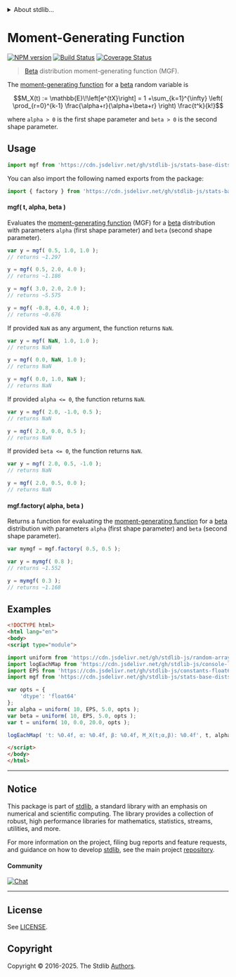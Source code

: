 <!--

@license Apache-2.0

Copyright (c) 2018 The Stdlib Authors.

Licensed under the Apache License, Version 2.0 (the "License");
you may not use this file except in compliance with the License.
You may obtain a copy of the License at

   http://www.apache.org/licenses/LICENSE-2.0

Unless required by applicable law or agreed to in writing, software
distributed under the License is distributed on an "AS IS" BASIS,
WITHOUT WARRANTIES OR CONDITIONS OF ANY KIND, either express or implied.
See the License for the specific language governing permissions and
limitations under the License.

-->


<details>
  <summary>
    About stdlib...
  </summary>
  <p>We believe in a future in which the web is a preferred environment for numerical computation. To help realize this future, we've built stdlib. stdlib is a standard library, with an emphasis on numerical and scientific computation, written in JavaScript (and C) for execution in browsers and in Node.js.</p>
  <p>The library is fully decomposable, being architected in such a way that you can swap out and mix and match APIs and functionality to cater to your exact preferences and use cases.</p>
  <p>When you use stdlib, you can be absolutely certain that you are using the most thorough, rigorous, well-written, studied, documented, tested, measured, and high-quality code out there.</p>
  <p>To join us in bringing numerical computing to the web, get started by checking us out on <a href="https://github.com/stdlib-js/stdlib">GitHub</a>, and please consider <a href="https://opencollective.com/stdlib">financially supporting stdlib</a>. We greatly appreciate your continued support!</p>
</details>

# Moment-Generating Function

[![NPM version][npm-image]][npm-url] [![Build Status][test-image]][test-url] [![Coverage Status][coverage-image]][coverage-url] <!-- [![dependencies][dependencies-image]][dependencies-url] -->

> [Beta][beta-distribution] distribution moment-generating function (MGF).

<!-- Section to include introductory text. Make sure to keep an empty line after the intro `section` element and another before the `/section` close. -->

<section class="intro">

The [moment-generating function][mgf] for a [beta][beta-distribution] random variable is

<!-- <equation class="equation" label="eq:beta_beta_mgf" align="center" raw="M_X(t) := \mathbb{E}\!\left[e^{tX}\right] = 1 +\sum_{k=1}^{\infty} \left( \prod_{r=0}^{k-1} \frac{\alpha+r}{\alpha+\beta+r} \right) \frac{t^k}{k!}" alt="Moment-generating function (MGF) for a beta distribution."> -->

```math
M_X(t) := \mathbb{E}\!\left[e^{tX}\right] = 1 +\sum_{k=1}^{\infty} \left( \prod_{r=0}^{k-1} \frac{\alpha+r}{\alpha+\beta+r} \right) \frac{t^k}{k!}
```

<!-- <div class="equation" align="center" data-raw-text="M_X(t) := \mathbb{E}\!\left[e^{tX}\right] = 1 +\sum_{k=1}^{\infty} \left( \prod_{r=0}^{k-1} \frac{\alpha+r}{\alpha+\beta+r} \right) \frac{t^k}{k!}" data-equation="eq:beta_beta_mgf">
    <img src="https://cdn.jsdelivr.net/gh/stdlib-js/stdlib@591cf9d5c3a0cd3c1ceec961e5c49d73a68374cb/lib/node_modules/@stdlib/stats/base/dists/beta/mgf/docs/img/equation_beta_beta_mgf.svg" alt="Moment-generating function (MGF) for a beta distribution.">
    <br>
</div> -->

<!-- </equation> -->

where `alpha > 0` is the first shape parameter and `beta > 0` is the second shape parameter.

</section>

<!-- /.intro -->

<!-- Package usage documentation. -->



<section class="usage">

## Usage

```javascript
import mgf from 'https://cdn.jsdelivr.net/gh/stdlib-js/stats-base-dists-beta-mgf@esm/index.mjs';
```

You can also import the following named exports from the package:

```javascript
import { factory } from 'https://cdn.jsdelivr.net/gh/stdlib-js/stats-base-dists-beta-mgf@esm/index.mjs';
```

#### mgf( t, alpha, beta )

Evaluates the [moment-generating function][mgf] (MGF) for a [beta][beta-distribution] distribution with parameters `alpha` (first shape parameter) and `beta` (second shape parameter).

```javascript
var y = mgf( 0.5, 1.0, 1.0 );
// returns ~1.297

y = mgf( 0.5, 2.0, 4.0 );
// returns ~1.186

y = mgf( 3.0, 2.0, 2.0 );
// returns ~5.575

y = mgf( -0.8, 4.0, 4.0 );
// returns ~0.676
```

If provided `NaN` as any argument, the function returns `NaN`.

```javascript
var y = mgf( NaN, 1.0, 1.0 );
// returns NaN

y = mgf( 0.0, NaN, 1.0 );
// returns NaN

y = mgf( 0.0, 1.0, NaN );
// returns NaN
```

If provided `alpha <= 0`, the function returns `NaN`.

```javascript
var y = mgf( 2.0, -1.0, 0.5 );
// returns NaN

y = mgf( 2.0, 0.0, 0.5 );
// returns NaN
```

If provided `beta <= 0`, the function returns `NaN`.

```javascript
var y = mgf( 2.0, 0.5, -1.0 );
// returns NaN

y = mgf( 2.0, 0.5, 0.0 );
// returns NaN
```

#### mgf.factory( alpha, beta )

Returns a function for evaluating the [moment-generating function][mgf] for a [beta][beta-distribution] distribution with parameters `alpha` (first shape parameter) and `beta` (second shape parameter).

```javascript
var mymgf = mgf.factory( 0.5, 0.5 );

var y = mymgf( 0.8 );
// returns ~1.552

y = mymgf( 0.3 );
// returns ~1.168
```

</section>

<!-- /.usage -->

<!-- Package usage notes. Make sure to keep an empty line after the `section` element and another before the `/section` close. -->

<section class="notes">

</section>

<!-- /.notes -->

<!-- Package usage examples. -->

<section class="examples">

## Examples

<!-- eslint no-undef: "error" -->

```html
<!DOCTYPE html>
<html lang="en">
<body>
<script type="module">

import uniform from 'https://cdn.jsdelivr.net/gh/stdlib-js/random-array-uniform@esm/index.mjs';
import logEachMap from 'https://cdn.jsdelivr.net/gh/stdlib-js/console-log-each-map@esm/index.mjs';
import EPS from 'https://cdn.jsdelivr.net/gh/stdlib-js/constants-float64-eps@esm/index.mjs';
import mgf from 'https://cdn.jsdelivr.net/gh/stdlib-js/stats-base-dists-beta-mgf@esm/index.mjs';

var opts = {
    'dtype': 'float64'
};
var alpha = uniform( 10, EPS, 5.0, opts );
var beta = uniform( 10, EPS, 5.0, opts );
var t = uniform( 10, 0.0, 20.0, opts );

logEachMap( 't: %0.4f, α: %0.4f, β: %0.4f, M_X(t;α,β): %0.4f', t, alpha, beta, mgf );

</script>
</body>
</html>
```

</section>

<!-- /.examples -->

<!-- C interface documentation. -->



<!-- Section to include cited references. If references are included, add a horizontal rule *before* the section. Make sure to keep an empty line after the `section` element and another before the `/section` close. -->

<section class="references">

</section>

<!-- /.references -->

<!-- Section for related `stdlib` packages. Do not manually edit this section, as it is automatically populated. -->

<section class="related">

</section>

<!-- /.related -->

<!-- Section for all links. Make sure to keep an empty line after the `section` element and another before the `/section` close. -->


<section class="main-repo" >

* * *

## Notice

This package is part of [stdlib][stdlib], a standard library with an emphasis on numerical and scientific computing. The library provides a collection of robust, high performance libraries for mathematics, statistics, streams, utilities, and more.

For more information on the project, filing bug reports and feature requests, and guidance on how to develop [stdlib][stdlib], see the main project [repository][stdlib].

#### Community

[![Chat][chat-image]][chat-url]

---

## License

See [LICENSE][stdlib-license].


## Copyright

Copyright &copy; 2016-2025. The Stdlib [Authors][stdlib-authors].

</section>

<!-- /.stdlib -->

<!-- Section for all links. Make sure to keep an empty line after the `section` element and another before the `/section` close. -->

<section class="links">

[npm-image]: http://img.shields.io/npm/v/@stdlib/stats-base-dists-beta-mgf.svg
[npm-url]: https://npmjs.org/package/@stdlib/stats-base-dists-beta-mgf

[test-image]: https://github.com/stdlib-js/stats-base-dists-beta-mgf/actions/workflows/test.yml/badge.svg?branch=main
[test-url]: https://github.com/stdlib-js/stats-base-dists-beta-mgf/actions/workflows/test.yml?query=branch:main

[coverage-image]: https://img.shields.io/codecov/c/github/stdlib-js/stats-base-dists-beta-mgf/main.svg
[coverage-url]: https://codecov.io/github/stdlib-js/stats-base-dists-beta-mgf?branch=main

<!--

[dependencies-image]: https://img.shields.io/david/stdlib-js/stats-base-dists-beta-mgf.svg
[dependencies-url]: https://david-dm.org/stdlib-js/stats-base-dists-beta-mgf/main

-->

[chat-image]: https://img.shields.io/gitter/room/stdlib-js/stdlib.svg
[chat-url]: https://app.gitter.im/#/room/#stdlib-js_stdlib:gitter.im

[stdlib]: https://github.com/stdlib-js/stdlib

[stdlib-authors]: https://github.com/stdlib-js/stdlib/graphs/contributors

[umd]: https://github.com/umdjs/umd
[es-module]: https://developer.mozilla.org/en-US/docs/Web/JavaScript/Guide/Modules

[deno-url]: https://github.com/stdlib-js/stats-base-dists-beta-mgf/tree/deno
[deno-readme]: https://github.com/stdlib-js/stats-base-dists-beta-mgf/blob/deno/README.md
[umd-url]: https://github.com/stdlib-js/stats-base-dists-beta-mgf/tree/umd
[umd-readme]: https://github.com/stdlib-js/stats-base-dists-beta-mgf/blob/umd/README.md
[esm-url]: https://github.com/stdlib-js/stats-base-dists-beta-mgf/tree/esm
[esm-readme]: https://github.com/stdlib-js/stats-base-dists-beta-mgf/blob/esm/README.md
[branches-url]: https://github.com/stdlib-js/stats-base-dists-beta-mgf/blob/main/branches.md

[stdlib-license]: https://raw.githubusercontent.com/stdlib-js/stats-base-dists-beta-mgf/main/LICENSE

[beta-distribution]: https://en.wikipedia.org/wiki/Beta_distribution

[mgf]: https://en.wikipedia.org/wiki/Moment-generating_function

</section>

<!-- /.links -->
